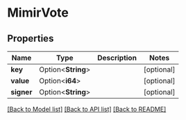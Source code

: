 # MimirVote

## Properties

Name | Type | Description | Notes
------------ | ------------- | ------------- | -------------
**key** | Option<**String**> |  | [optional]
**value** | Option<**i64**> |  | [optional]
**signer** | Option<**String**> |  | [optional]

[[Back to Model list]](../README.md#documentation-for-models) [[Back to API list]](../README.md#documentation-for-api-endpoints) [[Back to README]](../README.md)


